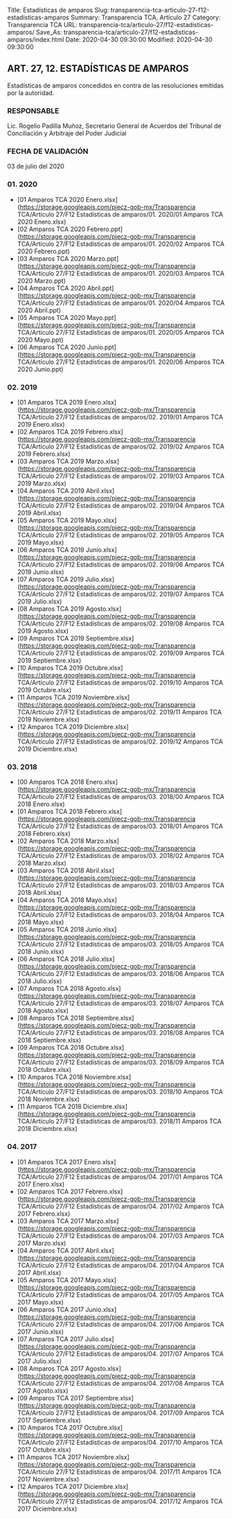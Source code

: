 Title: Estadísticas de amparos
Slug: transparencia-tca-articulo-27-f12-estadisticas-amparos
Summary: Transparencia TCA, Artículo 27
Category: Transparencia TCA
URL: transparencia-tca/articulo-27/f12-estadisticas-amparos/
Save_As: transparencia-tca/articulo-27/f12-estadisticas-amparos/index.html
Date: 2020-04-30 09:30:00
Modified: 2020-04-30 09:30:00


## ART. 27, 12. ESTADÍSTICAS DE AMPAROS

Estadísticas de amparos concedidos en contra de las resoluciones emitidas por la autoridad.

### RESPONSABLE

Lic. Rogelio Padilla Muñoz, Secretario General de Acuerdos del Tribunal de Conciliación y Arbitraje del Poder Judicial

### FECHA DE VALIDACIÓN

03 de julio del 2020


### 01. 2020


* [01 Amparos TCA 2020 Enero.xlsx](https://storage.googleapis.com/pjecz-gob-mx/Transparencia TCA/Artículo 27/F12 Estadísticas de amparos/01. 2020/01 Amparos TCA 2020 Enero.xlsx)
* [02 Amparos TCA 2020 Febrero.ppt](https://storage.googleapis.com/pjecz-gob-mx/Transparencia TCA/Artículo 27/F12 Estadísticas de amparos/01. 2020/02 Amparos TCA 2020 Febrero.ppt)
* [03 Amparos TCA 2020 Marzo.ppt](https://storage.googleapis.com/pjecz-gob-mx/Transparencia TCA/Artículo 27/F12 Estadísticas de amparos/01. 2020/03 Amparos TCA 2020 Marzo.ppt)
* [04 Amparos TCA 2020 Abril.ppt](https://storage.googleapis.com/pjecz-gob-mx/Transparencia TCA/Artículo 27/F12 Estadísticas de amparos/01. 2020/04 Amparos TCA 2020 Abril.ppt)
* [05 Amparos TCA 2020 Mayo.ppt](https://storage.googleapis.com/pjecz-gob-mx/Transparencia TCA/Artículo 27/F12 Estadísticas de amparos/01. 2020/05 Amparos TCA 2020 Mayo.ppt)
* [06 Amparos TCA 2020 Junio.ppt](https://storage.googleapis.com/pjecz-gob-mx/Transparencia TCA/Artículo 27/F12 Estadísticas de amparos/01. 2020/06 Amparos TCA 2020 Junio.ppt)


### 02. 2019


* [01 Amparos TCA 2019 Enero.xlsx](https://storage.googleapis.com/pjecz-gob-mx/Transparencia TCA/Artículo 27/F12 Estadísticas de amparos/02. 2019/01 Amparos TCA 2019 Enero.xlsx)
* [02 Amparos TCA 2019 Febrero.xlsx](https://storage.googleapis.com/pjecz-gob-mx/Transparencia TCA/Artículo 27/F12 Estadísticas de amparos/02. 2019/02 Amparos TCA 2019 Febrero.xlsx)
* [03 Amparos TCA 2019 Marzo.xlsx](https://storage.googleapis.com/pjecz-gob-mx/Transparencia TCA/Artículo 27/F12 Estadísticas de amparos/02. 2019/03 Amparos TCA 2019 Marzo.xlsx)
* [04 Amparos TCA 2019 Abril.xlsx](https://storage.googleapis.com/pjecz-gob-mx/Transparencia TCA/Artículo 27/F12 Estadísticas de amparos/02. 2019/04 Amparos TCA 2019 Abril.xlsx)
* [05 Amparos TCA 2019 Mayo.xlsx](https://storage.googleapis.com/pjecz-gob-mx/Transparencia TCA/Artículo 27/F12 Estadísticas de amparos/02. 2019/05 Amparos TCA 2019 Mayo.xlsx)
* [06 Amparos TCA 2019 Junio.xlsx](https://storage.googleapis.com/pjecz-gob-mx/Transparencia TCA/Artículo 27/F12 Estadísticas de amparos/02. 2019/06 Amparos TCA 2019 Junio.xlsx)
* [07 Amparos TCA 2019 Julio.xlsx](https://storage.googleapis.com/pjecz-gob-mx/Transparencia TCA/Artículo 27/F12 Estadísticas de amparos/02. 2019/07 Amparos TCA 2019 Julio.xlsx)
* [08 Amparos TCA 2019 Agosto.xlsx](https://storage.googleapis.com/pjecz-gob-mx/Transparencia TCA/Artículo 27/F12 Estadísticas de amparos/02. 2019/08 Amparos TCA 2019 Agosto.xlsx)
* [09 Amparos TCA 2019 Septiembre.xlsx](https://storage.googleapis.com/pjecz-gob-mx/Transparencia TCA/Artículo 27/F12 Estadísticas de amparos/02. 2019/09 Amparos TCA 2019 Septiembre.xlsx)
* [10 Amparos TCA 2019 Octubre.xlsx](https://storage.googleapis.com/pjecz-gob-mx/Transparencia TCA/Artículo 27/F12 Estadísticas de amparos/02. 2019/10 Amparos TCA 2019 Octubre.xlsx)
* [11 Amparos TCA 2019 Noviembre.xlsx](https://storage.googleapis.com/pjecz-gob-mx/Transparencia TCA/Artículo 27/F12 Estadísticas de amparos/02. 2019/11 Amparos TCA 2019 Noviembre.xlsx)
* [12 Amparos TCA 2019 Diciembre.xlsx](https://storage.googleapis.com/pjecz-gob-mx/Transparencia TCA/Artículo 27/F12 Estadísticas de amparos/02. 2019/12 Amparos TCA 2019 Diciembre.xlsx)


### 03. 2018


* [00 Amparos TCA 2018 Enero.xlsx](https://storage.googleapis.com/pjecz-gob-mx/Transparencia TCA/Artículo 27/F12 Estadísticas de amparos/03. 2018/00 Amparos TCA 2018 Enero.xlsx)
* [01 Amparos TCA 2018 Febrero.xlsx](https://storage.googleapis.com/pjecz-gob-mx/Transparencia TCA/Artículo 27/F12 Estadísticas de amparos/03. 2018/01 Amparos TCA 2018 Febrero.xlsx)
* [02 Amparos TCA 2018 Marzo.xlsx](https://storage.googleapis.com/pjecz-gob-mx/Transparencia TCA/Artículo 27/F12 Estadísticas de amparos/03. 2018/02 Amparos TCA 2018 Marzo.xlsx)
* [03 Amparos TCA 2018 Abril.xlsx](https://storage.googleapis.com/pjecz-gob-mx/Transparencia TCA/Artículo 27/F12 Estadísticas de amparos/03. 2018/03 Amparos TCA 2018 Abril.xlsx)
* [04 Amparos TCA 2018 Mayo.xlsx](https://storage.googleapis.com/pjecz-gob-mx/Transparencia TCA/Artículo 27/F12 Estadísticas de amparos/03. 2018/04 Amparos TCA 2018 Mayo.xlsx)
* [05 Amparos TCA 2018 Junio.xlsx](https://storage.googleapis.com/pjecz-gob-mx/Transparencia TCA/Artículo 27/F12 Estadísticas de amparos/03. 2018/05 Amparos TCA 2018 Junio.xlsx)
* [06 Amparos TCA 2018 Julio.xlsx](https://storage.googleapis.com/pjecz-gob-mx/Transparencia TCA/Artículo 27/F12 Estadísticas de amparos/03. 2018/06 Amparos TCA 2018 Julio.xlsx)
* [07 Amparos TCA 2018 Agosto.xlsx](https://storage.googleapis.com/pjecz-gob-mx/Transparencia TCA/Artículo 27/F12 Estadísticas de amparos/03. 2018/07 Amparos TCA 2018 Agosto.xlsx)
* [08 Amparos TCA 2018 Septiembre.xlsx](https://storage.googleapis.com/pjecz-gob-mx/Transparencia TCA/Artículo 27/F12 Estadísticas de amparos/03. 2018/08 Amparos TCA 2018 Septiembre.xlsx)
* [09 Amparos TCA 2018 Octubre.xlsx](https://storage.googleapis.com/pjecz-gob-mx/Transparencia TCA/Artículo 27/F12 Estadísticas de amparos/03. 2018/09 Amparos TCA 2018 Octubre.xlsx)
* [10 Amparos TCA 2018 Noviembre.xlsx](https://storage.googleapis.com/pjecz-gob-mx/Transparencia TCA/Artículo 27/F12 Estadísticas de amparos/03. 2018/10 Amparos TCA 2018 Noviembre.xlsx)
* [11 Amparos TCA 2018 Diciembre.xlsx](https://storage.googleapis.com/pjecz-gob-mx/Transparencia TCA/Artículo 27/F12 Estadísticas de amparos/03. 2018/11 Amparos TCA 2018 Diciembre.xlsx)


### 04. 2017


* [01 Amparos TCA 2017 Enero.xlsx](https://storage.googleapis.com/pjecz-gob-mx/Transparencia TCA/Artículo 27/F12 Estadísticas de amparos/04. 2017/01 Amparos TCA 2017 Enero.xlsx)
* [02 Amparos TCA 2017 Febrero.xlsx](https://storage.googleapis.com/pjecz-gob-mx/Transparencia TCA/Artículo 27/F12 Estadísticas de amparos/04. 2017/02 Amparos TCA 2017 Febrero.xlsx)
* [03 Amparos TCA 2017 Marzo.xlsx](https://storage.googleapis.com/pjecz-gob-mx/Transparencia TCA/Artículo 27/F12 Estadísticas de amparos/04. 2017/03 Amparos TCA 2017 Marzo.xlsx)
* [04 Amparos TCA 2017 Abril.xlsx](https://storage.googleapis.com/pjecz-gob-mx/Transparencia TCA/Artículo 27/F12 Estadísticas de amparos/04. 2017/04 Amparos TCA 2017 Abril.xlsx)
* [05 Amparos TCA 2017 Mayo.xlsx](https://storage.googleapis.com/pjecz-gob-mx/Transparencia TCA/Artículo 27/F12 Estadísticas de amparos/04. 2017/05 Amparos TCA 2017 Mayo.xlsx)
* [06 Amparos TCA 2017 Junio.xlsx](https://storage.googleapis.com/pjecz-gob-mx/Transparencia TCA/Artículo 27/F12 Estadísticas de amparos/04. 2017/06 Amparos TCA 2017 Junio.xlsx)
* [07 Amparos TCA 2017 Julio.xlsx](https://storage.googleapis.com/pjecz-gob-mx/Transparencia TCA/Artículo 27/F12 Estadísticas de amparos/04. 2017/07 Amparos TCA 2017 Julio.xlsx)
* [08 Amparos TCA 2017 Agosto.xlsx](https://storage.googleapis.com/pjecz-gob-mx/Transparencia TCA/Artículo 27/F12 Estadísticas de amparos/04. 2017/08 Amparos TCA 2017 Agosto.xlsx)
* [09 Amparos TCA 2017 Septiembre.xlsx](https://storage.googleapis.com/pjecz-gob-mx/Transparencia TCA/Artículo 27/F12 Estadísticas de amparos/04. 2017/09 Amparos TCA 2017 Septiembre.xlsx)
* [10 Amparos TCA 2017 Octubre.xlsx](https://storage.googleapis.com/pjecz-gob-mx/Transparencia TCA/Artículo 27/F12 Estadísticas de amparos/04. 2017/10 Amparos TCA 2017 Octubre.xlsx)
* [11 Amparos TCA 2017 Noviembre.xlsx](https://storage.googleapis.com/pjecz-gob-mx/Transparencia TCA/Artículo 27/F12 Estadísticas de amparos/04. 2017/11 Amparos TCA 2017 Noviembre.xlsx)
* [12 Amparos TCA 2017 Diciembre.xlsx](https://storage.googleapis.com/pjecz-gob-mx/Transparencia TCA/Artículo 27/F12 Estadísticas de amparos/04. 2017/12 Amparos TCA 2017 Diciembre.xlsx)


